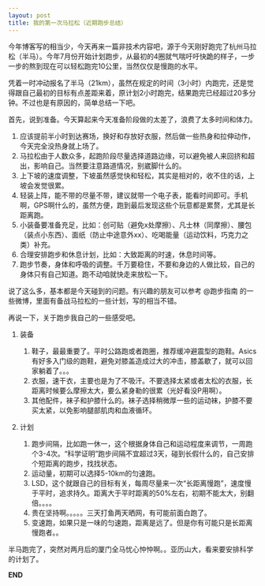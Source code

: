 ```yaml
---
layout: post
title: 我的第一次马拉松（近期跑步总结）
---
```


今年博客写的相当少，今天再来一篇非技术内容吧，源于今天刚好跑完了杭州马拉松（半马）。今年7月份开始计划跑步，从最初的4圈就气喘吁吁快跪的样子，一步一步的熬到现在可以轻松跑完10公里，当然仅仅是慢跑的水平。

凭着一时冲动报名了半马（21km），虽然在规定的时间（3小时）内跑完，还是觉得跟自己最初的目标有点差距来着，原计划2小时跑完，结果跑完已经超过20多分钟。不过也是有原因的，简单总结一下吧。

首先，说到准备。今天算起来今天准备阶段做的太差了，浪费了太多时间和体力。

1. 应该提前半小时到达赛场，换好和存放好衣服，然后做一些热身和拉伸动作，今天完全没热身就上场了。
2. 马拉松由于人数众多，起跑阶段尽量选择道路边缘，可以避免被人来回挤和超出，影响自己。当然要注意路道情况，别崴脚什么的。
3. 上下坡的速度调整，下坡虽然感觉快和轻松，其实是相对的，收不住的话，上坡会发觉很累。
4. 轻装上阵，能不带的尽量不带，建议就带一个电子表，能看时间即可。手机啊，GPS啊什么的，虽然方便，跑到最后发现这些个玩意都是累赘，尤其是长距离跑。
5. 小装备要准备充足，比如：创可贴（避免x处摩擦）、凡士林（同摩擦）、腰包（装点小东西）、面纸（防止中途意外xx）、吃喝能量（运动饮料，巧克力之类）补充。
6. 合理安排跑步和休息计划，比如：大致距离的时速，休息时间等。
7. 跑步节奏，身体和呼吸的调整。千万要稳住，不要和身边的人做比较，自己的身体只有自己知道。跑不动咱就快走来放松一下。

说了这么多，基本都是今天碰到的问题。有兴趣的朋友可以参考 @跑步指南 的一些微博，里面有备战马拉松的一些计划，写的相当不错。

再说一下，关于跑步我自己的一些感受吧。

1. 装备
    
    1. 鞋子，最最重要了。平时公路跑或者跑圈，推荐缓冲避震型的跑鞋。Asics有好多入门级的跑鞋，避免对膝盖造成过大的冲击，膝盖歇了，就可以回家躺着了。。。
    2. 衣服，速干衣，主要也是为了不吸汗。不要选择太紧或者太松的衣服，长距离时候要么摩擦太大，要么紧身勒的很累（光好看没P用啊）。
    3. 其他配件，袜子和护膝什么的。袜子选择稍微厚一些的运动袜，护膝不要买太紧，以免影响腿部肌肉和血液循环。
 
2. 计划

    1. 跑步间隔，比如跑一休一，这个根据身体自己和运动程度来调节，一周跑个3-4次。“科学证明”跑步间隔不宜超过3天，碰到长假什么的，自己安排个短距离的跑步，找找状态。
    2. 运动量，初期可以选择5-10km的匀速跑。
    3. LSD，这个就跟自己的目标有关，每周尽量来一次“长距离慢跑”，速度慢于平时，追求持久。距离大于平时距离的50%左右，初期不能太大，别翻倍。。。。
    4. 贵在坚持啊。。。。。三天打鱼两天晒网，有可能前面白跑了。
    5. 变速跑，如果只是一味的匀速跑，距离是远了。但是你有可能只是长距离慢跑者。。

半马跑完了，突然对两月后的厦门全马忧心忡忡啊。。亚历山大，看来要安排科学的计划了。

__END__
